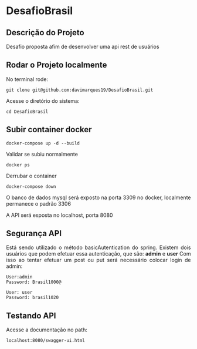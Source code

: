 # DesafioBrasil

## Descrição do Projeto
<p align="justify"> Desafio proposta afim de desenvolver uma api rest de usuários </p>

## Rodar o Projeto localmente
<p align="justify"> No terminal rode: </p>

```
git clone git@github.com:davimarques19/DesafioBrasil.git
```
<p align="justify"> Acesse o diretório do sistema: </p>

```
cd DesafioBrasil
```

## Subir container docker
```
docker-compose up -d --build
```
<p align="justify"> Validar se subiu normalmente </p>

```
docker ps
```

<p align="justify"> Derrubar o container </p>

```
docker-compose down
```

<p align="justify"> O banco de dados mysql será exposto na porta 3309 no docker, localmente permanece o padrão 3306</p>
<p align="justify"> A API será esposta no localhost, porta 8080</p>

## Segurança API
<p align="justify"> Está sendo utilizado o método basicAutentication do spring.
Existem dois usuários que podem efetuar essa autenticação, que são: <strong>admin</strong> e <strong>user</strong>
  Com isso ao tentar efetuar um post ou put será necessário colocar login de admin: </p>

```
User:admin 
Password: Brasil1000@

User: user
Password: brasil1020
```


## Testando API
<p align="justify"> Acesse a documentação no path: </p>

```
localhost:8080/swagger-ui.html
```


